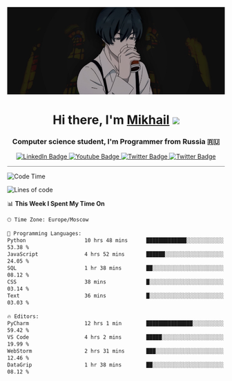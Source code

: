 <div>
  <div align="center">
    <img src="img/banner.jpg"/>
    <h1 align="center">Hi there, I'm <a href="https://github.com/Angeloffy" target="_blank">Mikhail</a> 
    <img src="https://github.com/blackcater/blackcater/raw/main/images/Hi.gif" height="32"/></h1>
  </div>

  <h3 align="center">Computer science student, I'm Programmer from Russia 🇷🇺</h3>
  <div id="badges" align="center">
    <a href="https://t.me/angeloffy">
      <img src="https://img.shields.io/badge/Telegram-2CA5E0?style=for-the-badge&logo=telegram&logoColor=white" alt="LinkedIn Badge"/>
    </a>
    <a href="https://www.youtube.com/channel/UCEL3-LeG0U1_2Ji9XXcPhkQ">
      <img src="https://img.shields.io/badge/YouTube-red?style=for-the-badge&logo=youtube&logoColor=white" alt="Youtube Badge"/>
    </a>
    <a href="mailto:angeloffy.work@gmail.com">
      <img src="https://img.shields.io/badge/Gmail-D14836?style=for-the-badge&logo=gmail&logoColor=white" alt="Twitter Badge"/>
    </a>
    <a href="https://discordapp.com/users/949624873649582121">
      <img src="https://img.shields.io/badge/Discord-7289DA?style=for-the-badge&logo=discord&logoColor=white" alt="Twitter Badge"/>
    </a>
</div>
 
 <hr style="height:1px; color:black; background-color:gray"> 
  
<!--START_SECTION:waka-->
![Code Time](http://img.shields.io/badge/Code%20Time-489%20hrs%203%20mins-blue)

![Lines of code](https://img.shields.io/badge/From%20Hello%20World%20I%27ve%20Written-97.2%20thousand%20lines%20of%20code-blue)

📊 **This Week I Spent My Time On** 

```text
🕑︎ Time Zone: Europe/Moscow

💬 Programming Languages: 
Python                   10 hrs 48 mins      █████████████░░░░░░░░░░░░   53.38 % 
JavaScript               4 hrs 52 mins       ██████░░░░░░░░░░░░░░░░░░░   24.05 % 
SQL                      1 hr 38 mins        ██░░░░░░░░░░░░░░░░░░░░░░░   08.12 % 
CSS                      38 mins             █░░░░░░░░░░░░░░░░░░░░░░░░   03.14 % 
Text                     36 mins             █░░░░░░░░░░░░░░░░░░░░░░░░   03.03 % 

🔥 Editors: 
PyCharm                  12 hrs 1 min        ███████████████░░░░░░░░░░   59.42 % 
VS Code                  4 hrs 2 mins        █████░░░░░░░░░░░░░░░░░░░░   19.99 % 
WebStorm                 2 hrs 31 mins       ███░░░░░░░░░░░░░░░░░░░░░░   12.46 % 
DataGrip                 1 hr 38 mins        ██░░░░░░░░░░░░░░░░░░░░░░░   08.12 % 
```


<!--END_SECTION:waka-->
